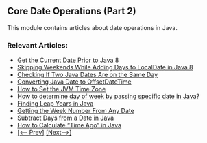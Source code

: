 ## Core Date Operations (Part 2)
This module contains articles about date operations in Java.

### Relevant Articles:

- [Get the Current Date Prior to Java 8](https://www.baeldung.com/java-get-the-current-date-legacy)
- [Skipping Weekends While Adding Days to LocalDate in Java 8](https://www.baeldung.com/java-localdate-add-days-skip-weekends)
- [Checking If Two Java Dates Are on the Same Day](https://www.baeldung.com/java-check-two-dates-on-same-day)
- [Converting Java Date to OffsetDateTime](https://www.baeldung.com/java-convert-date-to-offsetdatetime)
- [How to Set the JVM Time Zone](https://www.baeldung.com/java-jvm-time-zone)
- [How to determine day of week by passing specific date in Java?](https://www.baeldung.com/java-get-day-of-week)
- [Finding Leap Years in Java](https://www.baeldung.com/java-leap-year)
- [Getting the Week Number From Any Date](https://www.baeldung.com/java-get-week-number)
- [Subtract Days from a Date in Java](https://www.baeldung.com/java-subtract-days-from-date)
- [How to Calculate “Time Ago” in Java](https://www.baeldung.com/java-calculate-time-ago)
- [[<-- Prev]](/core-java-modules/core-java-date-operations-1) [[Next-->]](/core-java-modules/core-java-date-operations-3)
